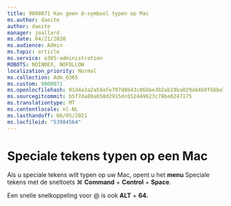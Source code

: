 ```yaml
---
title: 9000071 Kan geen @-symbool typen op Mac
ms.author: daeite
author: daeite
manager: joallard
ms.date: 04/21/2020
ms.audience: Admin
ms.topic: article
ms.service: o365-administration
ROBOTS: NOINDEX, NOFOLLOW
localization_priority: Normal
ms.collection: Adm_O365
ms.custom: 9000071
ms.openlocfilehash: 01d4a3a2a59afe797d8b43c86bbe382ab19ba029a64b0f66be11201201b9d319
ms.sourcegitcommit: b5f7da89a650d2915dc652449623c78be6247175
ms.translationtype: MT
ms.contentlocale: nl-NL
ms.lasthandoff: 08/05/2021
ms.locfileid: "53984564"
---
```

# <a name="how-to-type-special-characters-on-a-mac"></a>Speciale tekens typen op een Mac

Als u speciale tekens wilt typen op uw Mac, opent u het **menu** Speciale tekens met de sneltoets ⌘ **Command**  +  **Control**  +  **Space**.

Een snelle snelkoppeling voor @ is ook **ALT**  +  **64.**